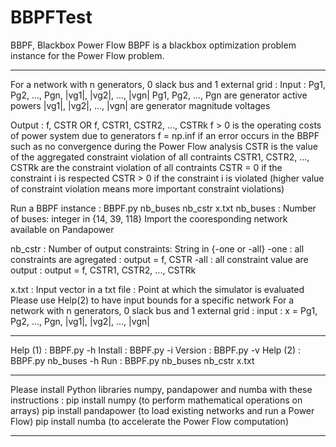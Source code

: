 # BBPFTest

BBPF, Blackbox Power Flow
BBPF is a blackbox optimization problem instance for the Power Flow problem. 

 _____________________________________________________________________________________________________________________________________________
 
For a network with n generators, 0 slack bus and 1 external grid :
  Input  :  Pg1, Pg2, ..., Pgn, |vg1|, |vg2|, ..., |vgn|
                    Pg1, Pg2, ..., Pgn are generator active powers
                    |vg1|, |vg2|, ..., |vgn| are generator magnitude voltages

  Output :  f, CSTR   OR   f, CSTR1, CSTR2, ..., CSTRk
                    f > 0 is the operating costs of power system due to generators
                    f = np.inf if an error occurs in the BBPF such as no convergence during the Power Flow analysis
                    CSTR is the value of the aggregated constraint violation of all contraints
                    CSTR1, CSTR2, ..., CSTRk are the constraint violation of all contraints
                    CSTR = 0 if the constraint i is respected
                    CSTR > 0 if the constraint i is violated (higher value of constraint violation means more important constraint violations) 



Run a BBPF instance : BBPF.py nb_buses nb_cstr x.txt
  nb_buses : Number of buses: integer in {14, 39, 118}
             Import the cooresponding network available on Pandapower

  nb_cstr  : Number of output constraints: String in {-one or -all}
             -one : all constraints are agregated    : output = f, CSTR 
             -all : all constraint value are output  : output = f, CSTR1, CSTR2, ..., CSTRk 

  x.txt    : Input vector in a txt file  : Point at which the simulator is evaluated
             Please use Help(2) to have input bounds for a specific network
             For a network with n generators, 0 slack bus and 1 external grid :
             input : x = Pg1, Pg2, ..., Pgn, |vg1|, |vg2|, ..., |vgn| 

 _____________________________________________________________________________________________________________________________________________

 Help (1) : BBPF.py -h
 Install  : BBPF.py -i
 Version  : BBPF.py -v
 Help (2) : BBPF.py nb_buses -h
 Run      : BBPF.py nb_buses nb_cstr x.txt
 

 _____________________________________________________________________________________________________________________________________________

Please install Python libraries numpy, pandapower and numba with these instructions :
  pip install numpy      (to perform mathematical operations on arrays)
  pip install pandapower (to load existing networks and run a Power Flow)
  pip install numba      (to accelerate the Power Flow computation)

_____________________________________________________________________________________________________________________________________________
